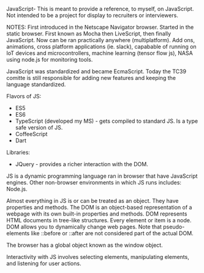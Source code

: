 JavaScript- 
This is meant to provide a reference, to myself, on JavaScript. Not intended to be a project for display to recruiters or interviewers.

NOTES:
First introduced in the Netscape Navigator browser.
Started in the static browser.
First known as Mocha then LiveScript, then finally JavaScript.
Now can be ran practically anywhere (multiplatform).
Add ons, animations, cross platform applications (ie. slack), capabable of running on IoT devices and microcontrollers, machine learning (tensor flow js), NASA using node.js for monitoring tools.

JavaScript was standardized and became EcmaScript. Today the TC39 comitte is still responsible for adding new features and keeping the language standardized.

Flavors of JS:
- ES5
- ES6
- TypeScript (developed my MS) - gets compiled to standard JS. Is a type safe version of JS.
- CoffeeScript
- Dart

Libraries:
- JQuery - provides a richer interaction with the DOM.

JS is a dynamic programming language ran in browser that have JavaScript engines. Other non-browser environments in which JS runs includes: Node.js.

Almost everything in JS is or can be treated as an object. They have properties and methods. The DOM is an object-based representation of a webpage with its own built-in properties and methods. DOM represents HTML documents in tree-like structures. Every element or item is a node. DOM allows you to dynamically change web pages. Note that pseudo-elements like ::before or ::after are not considered part of the actual DOM.

The browser has a global object known as the window object.

Interactivity with JS involves selecting elements, manipulating elements, and listening for user actions.
